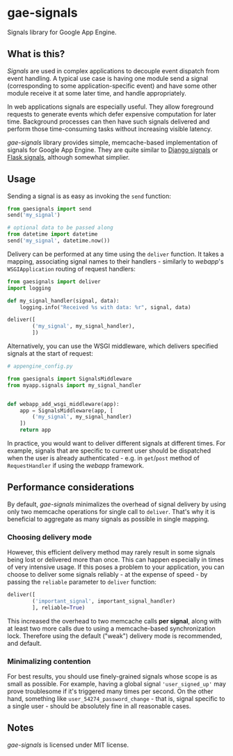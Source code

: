 # gae-signals

Signals library for Google App Engine.

## What is this?

_Signals_ are used in complex applications to decouple event dispatch from event handling.
A typical use case is having one module send a signal (corresponding to some
application-specific event) and have some other module receive it at some later time,
and handle appropriately.

In web applications signals are especially useful. They allow foreground requests
to generate events which defer expensive computation for later time.
Background processes can then have such signals delivered and perform those time-consuming
tasks without increasing visible latency.

_gae-signals_ library provides simple, memcache-based implementation of signals for Google App Engine.
They are quite similar to [Django signals](https://docs.djangoproject.com/en/dev/topics/signals/)
or [Flask signals](http://flask.pocoo.org/docs/signals/), although somewhat simplier.

## Usage

Sending a signal is as easy as invoking the <code>send</code> function:

```python
from gaesignals import send
send('my_signal')

# optional data to be passed along
from datetime import datetime
send('my_signal', datetime.now())
```
Delivery can be performed at any time using the <code>deliver</code> function. It takes a mapping,
associating signal names to their handlers - similarly to _webapp_'s <code>WSGIApplication</code>
routing of request handlers:

```python
from gaesignals import deliver
import logging

def my_signal_handler(signal, data):
    logging.info("Received %s with data: %r", signal, data)

deliver([
        ('my_signal', my_signal_handler),
        ])
```
Alternatively, you can use the WSGI middleware, which delivers specified signals at the start of request:

```python
# appengine_config.py

from gaesignals import SignalsMiddleware
from myapp.signals import my_signal_handler


def webapp_add_wsgi_middleware(app):
    app = SignalsMiddleware(app, [
        ('my_signal', my_signal_handler)
    ])
    return app
```
In practice, you would want to deliver different signals at different times. For example, signals that
are specific to current user should be dispatched when the user is already authenticated - e.g. in
<code>get</code>/<code>post</code> method of <code>RequestHandler</code> if using the _webapp_ framework.

## Performance considerations

By default, _gae-signals_ minimalizes the overhead of signal delivery by using only two memcache operations
for single call to <code>deliver</code>. That's why it is beneficial to aggregate as many signals as possible
in single mapping.

### Choosing delivery mode

However, this efficient delivery method may rarely result in some signals being lost or delivered more than once.
This can happen especially in times of very intensive usage. If this poses a problem to your application, you can
choose to deliver some signals reliably - at the expense of speed - by passing the <code>reliable</code> parameter
to <code>deliver</code> function:

```python
deliver([
        ('important_signal', important_signal_handler)
        ], reliable=True)
```
This increased the overhead to two memcache calls **per signal**, along with at least two more calls due to using
a memcache-based synchronization lock. Therefore using the default ("weak") delivery mode is recommended, and default.

### Minimalizing contention

For best results, you should use finely-grained signals whose scope is as small as possible. For example,
having a global signal <code>'user\_signed\_up'</code> may prove troublesome if it's triggered many times per second.
On the other hand, something like <code>user\_54274\_password\_change</code> - that is, signal specific to
a single user - should be absolutely fine in all reasonable cases.

## Notes

_gae-signals_ is licensed under MIT license.